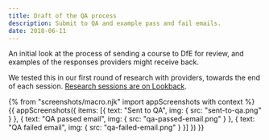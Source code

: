 ```yaml
---
title: Draft of the QA process
description: Submit to QA and example pass and fail emails.
date: 2018-06-11
---
```

An initial look at the process of sending a course to DfE for review, and examples of the responses providers might receive back.

We tested this in our first round of research with providers, towards the end of each session. [Research sessions are on Lookback](https://lookback.io/dfe-digital/providers).

{% from "screenshots/macro.njk" import appScreenshots with context %}
{{ appScreenshots({
  items: [{
    text: "Sent to QA",
    img: { src: "sent-to-qa.png" }
  }, {
    text: "QA passed email",
    img: { src: "qa-passed-email.png" }
  }, {
    text: "QA failed email",
    img: { src: "qa-failed-email.png" }
  }]
}) }}
